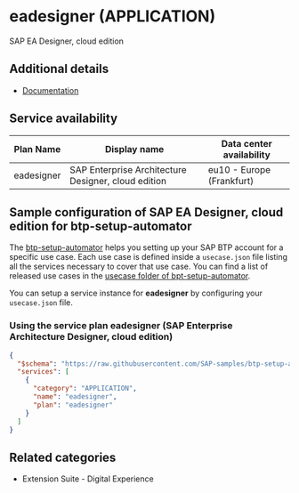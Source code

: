 # eadesigner (APPLICATION)

SAP EA Designer, cloud edition

## Additional details

- [Documentation](https://help.sap.com/viewer/product/EAD_CLOUD/Cloud/en-US)

## Service availability

| Plan Name | Display name | Data center availability  |
|------|----------------|---------------------------|
|  eadesigner  |  SAP Enterprise Architecture Designer, cloud edition  | eu10 - Europe (Frankfurt)  |

## Sample configuration of **SAP EA Designer, cloud edition** for btp-setup-automator

The [btp-setup-automator](https://github.com/SAP-samples/btp-setup-automator) helps you setting up your SAP BTP account for a specific use case. Each use case is defined inside a `usecase.json` file listing all the services necessary to cover that use case. You can find a list of released use cases in the [usecase folder of bpt-setup-automator](https://github.com/SAP-samples/btp-setup-automator/tree/main/usecases).

You can setup a service instance for **eadesigner** by configuring your `usecase.json` file.

### Using the service plan **eadesigner** (SAP Enterprise Architecture Designer, cloud edition)

```json
{
  "$schema": "https://raw.githubusercontent.com/SAP-samples/btp-setup-automator/main/libs/btpsa-usecase.json",
  "services": [
    {
      "category": "APPLICATION",
      "name": "eadesigner",
      "plan": "eadesigner"
    }
  ]
}
```

## Related categories

- Extension Suite - Digital Experience